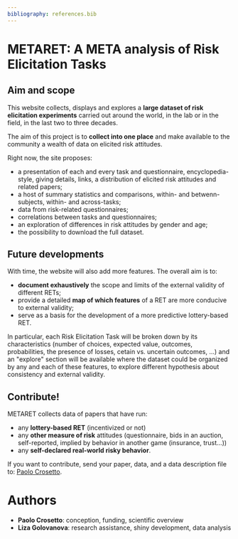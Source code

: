 ```yaml
---
bibliography: references.bib
---
```


# METARET: A META analysis of Risk Elicitation Tasks

## Aim and scope

This website collects, displays and explores a **large dataset of risk elicitation experiments** carried out around the world, in the lab or in the field, in the last two to three decades.

The aim of this project is to **collect into one place** and make available to the community a wealth of data on elicited risk attitudes. 

Right now, the site proposes:

- a presentation of each and every task and questionnaire, encyclopedia-style, giving details, links, a distribution of elicited risk attitudes and related papers;
- a host of summary statistics and comparisons, within- and betwenn-subjects, within- and across-tasks;
- data from risk-related questionnaires;
- correlations between tasks and questionnaires;
- an exploration of differences in risk attitudes by gender and age;
- the possibility to download the full dataset.


## Future developments

With time, the website will also add more features. The overall aim is to:

- **document exhaustively** the scope and limits of the external validity of different RETs;
- provide a detailed **map of which features** of a RET are more conducive to external validity;
- serve as a basis for the development of a more predictive lottery-based RET.

In particular, each Risk Elicitation Task will be broken down by its characteristics (number of choices, expected value, outcomes, probabilities, the presence of losses, cetain vs. uncertain outcomes, ...) and an "explore" section will be available where the dataset could be organized by any and each of these features, to explore different hypothesis about consistency and external validity. 

## Contribute!

METARET collects data of papers that have run:
* any **lottery-based RET** (incentivized or not)
* any **other measure of risk** attitudes (questionnaire, bids in an auction, self-reported, implied by behavior in another game (insurance, trust…))
* any **self-declared real-world risky behavior**.


If you want to contribute, send your paper, data, and a data description file to: [Paolo Crosetto](mailto:paolo.crosetto@inrae.fr). 

# Authors

- **Paolo Crosetto**: conception, funding, scientific overview
- **Liza Golovanova**: research assistance, shiny development, data analysis
